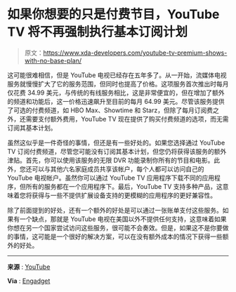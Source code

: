 # 如果你想要的只是付费节目，YouTube TV 将不再强制执行基本订阅计划

> 原文：<https://www.xda-developers.com/youtube-tv-premium-shows-with-no-base-plan/>

这可能很难相信，但是 YouTube 电视已经存在五年多了。从一开始，流媒体电视服务就慢慢扩大了它的服务范围，但同时也提高了价格。这项服务首次推出时每月仅花费 34.99 美元，与传统的有线服务相比，这是非常便宜的，但在增加了额外的频道和功能后，这一价格迅速飙升至目前的每月 64.99 美元。尽管该服务提供了可选的付费频道，如 HBO Max、Showtime 和 Starz，但除了每月订阅费之外，还需要支付额外费用，YouTube TV 现在提供了购买付费频道的选项，而无需订阅其基本计划。

虽然这似乎是一件奇怪的事情，但还是有一些好处的。如果您选择通过 YouTube TV 订阅付费频道，尽管您可能没有订阅其基本计划，但您仍将获得该服务的额外津贴。首先，你可以使用该服务的无限 DVR 功能录制你所有的节目和电影。此外，您还可以与其他六名家庭成员共享该帐户，每个人都可以访问自己的 YouTube 电视帐户。虽然你可以通过 YouTube TV 应用程序下载不同的应用程序，但所有的服务都在一个应用程序下。最后，YouTube TV 支持多种产品，这意味着您将获得与一些不提供扩展设备支持的更模糊的应用程序的更好兼容性。

除了前面提到的好处，还有一个额外的好处是可以通过一张账单支付这些服务。如果有一个缺点，那就是 YouTube 电视在美国以外不提供任何支持，这意味着如果你想在另一个国家尝试访问这些服务，很可能不会奏效。但是，如果这不是你要做的事情，这可能是一个很好的解决方案，可以在没有额外成本的情况下获得一些额外的好处。

* * *

**来源** : [YouTube](https://tv.youtube.com/learn/standalone-networks/)

**Via** : [Engadget](https://www.engadget.com/youtube-tv-add-on-channel-subscriptions-172712214.html)